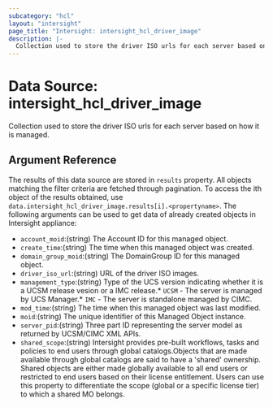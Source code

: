 ```yaml
---
subcategory: "hcl"
layout: "intersight"
page_title: "Intersight: intersight_hcl_driver_image"
description: |-
  Collection used to store the driver ISO urls for each server based on how it is managed.
---
```


# Data Source: intersight_hcl_driver_image
Collection used to store the driver ISO urls for each server based on how it is managed.
## Argument Reference
The results of this data source are stored in `results` property.
All objects matching the filter criteria are fetched through pagination.
To access the ith object of the results obtained, use `data.intersight_hcl_driver_image.results[i].<propertyname>`.
The following arguments can be used to get data of already created objects in Intersight appliance:
* `account_moid`:(string) The Account ID for this managed object. 
* `create_time`:(string) The time when this managed object was created. 
* `domain_group_moid`:(string) The DomainGroup ID for this managed object. 
* `driver_iso_url`:(string) URL of the driver ISO images. 
* `management_type`:(string) Type of the UCS version indicating whether it is a UCSM release vesion or a IMC release.* `UCSM` - The server is managed by UCS Manager.* `IMC` - The server is standalone managed by CIMC. 
* `mod_time`:(string) The time when this managed object was last modified. 
* `moid`:(string) The unique identifier of this Managed Object instance. 
* `server_pid`:(string) Three part ID representing the server model as returned by UCSM/CIMC XML APIs. 
* `shared_scope`:(string) Intersight provides pre-built workflows, tasks and policies to end users through global catalogs.Objects that are made available through global catalogs are said to have a 'shared' ownership. Shared objects are either made globally available to all end users or restricted to end users based on their license entitlement. Users can use this property to differentiate the scope (global or a specific license tier) to which a shared MO belongs. 
 